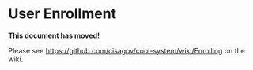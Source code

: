 # User Enrollment #

**This document has moved!**

Please see <https://github.com/cisagov/cool-system/wiki/Enrolling> on the wiki.
